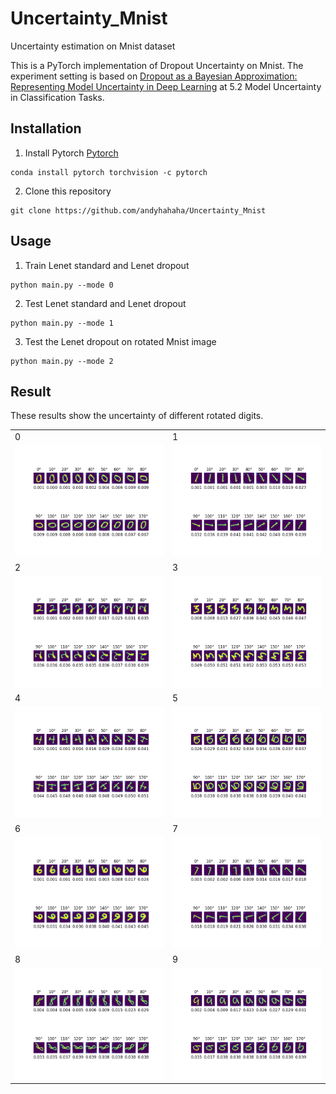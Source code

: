 # Uncertainty_Mnist
Uncertainty estimation on Mnist dataset

This is a PyTorch implementation of Dropout Uncertainty on Mnist. The experiment setting is based on [Dropout as a Bayesian Approximation: Representing Model Uncertainty in Deep Learning](https://arxiv.org/pdf/1506.02142.pdf) at 5.2 Model Uncertainty in Classification Tasks.

## Installation 

1. Install Pytorch
[Pytorch](http://pytorch.org/)
```
conda install pytorch torchvision -c pytorch
```
2. Clone this repository 
```
git clone https://github.com/andyhahaha/Uncertainty_Mnist
```

## Usage 

1. Train Lenet standard and Lenet dropout
```
python main.py --mode 0
```

2. Test Lenet standard and Lenet dropout
```
python main.py --mode 1
```

3. Test the Lenet dropout on rotated Mnist image 
```
python main.py --mode 2
```

## Result
These results show the uncertainty of different rotated digits.

<table>
  <tr>
    <td>0</td>
    <td>1</td>

  </tr>
  <tr>
    <td><img src="images/Digit0.png"/></td>
    <td><img src="images/Digit1.png"/></td>

  </tr>
  <tr>
    <td>2</td>
    <td>3</td>

  </tr>
  <tr>
    <td><img src="images/Digit2.png"/></td>
    <td><img src="images/Digit3.png"/></td>
  </tr>
  
  <tr>
    <td>4</td>
    <td>5</td>

  </tr>
  <tr>
    <td><img src="images/Digit4.png"/></td>
    <td><img src="images/Digit5.png"/></td>
  </tr>
  
  <tr>
    <td>6</td>
    <td>7</td>

  </tr>
  <tr>
    <td><img src="images/Digit6.png"/></td>
    <td><img src="images/Digit7.png"/></td>
  </tr>
  
  <tr>
    <td>8</td>
    <td>9</td>

  </tr>
  <tr>
    <td><img src="images/Digit8.png"/></td>
    <td><img src="images/Digit9.png"/></td>
  </tr>
 
</table>
